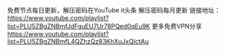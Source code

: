 免费节点每日更新，解压密码在YouTube it头条 解压密码每月更新 链接地址：https://www.youtube.com/playlist?list=PLU5ZBgZNBmfJdFguEU7Ur78PQed0qEu9K 更多免费VPN分享 https://www.youtube.com/playlist?list=PLU5ZBgZNBmfL4QZhzQz83KhXuJxQIctAu
